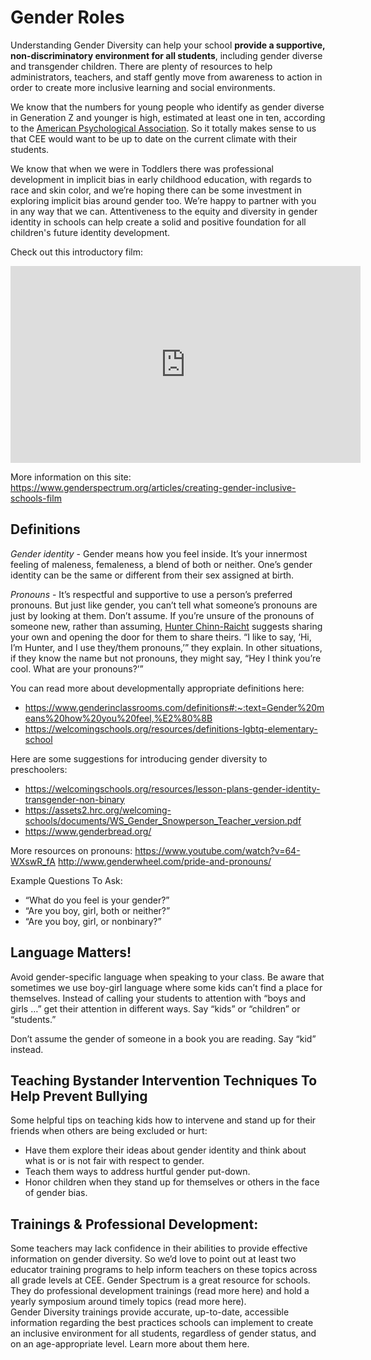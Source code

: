 # Gender Roles
Understanding Gender Diversity can help your school __provide a supportive, non-discriminatory environment for all students__, including gender diverse and transgender children. There are plenty of resources to help administrators, teachers, and staff gently move from awareness to action in order to create more inclusive learning and social environments. 

We know that the numbers for young people who identify as gender diverse in Generation Z and younger is high, estimated at least one in ten, according to the [American Psychological Association](https://www.nbcnews.com/nbc-out/out-news/nearly-1-10-teens-identify-gender-diverse-pittsburgh-study-rcna993). So it totally makes sense to us that CEE would want to be up to date on the current climate with their students. 

We know that when we were in Toddlers there was professional development in implicit bias in early childhood education, with regards to race and skin color, and we’re hoping there can be some investment in exploring implicit bias around gender too. We’re happy to partner with you in any way that we can. Attentiveness to the equity and diversity in gender identity in schools can help create a solid and positive foundation for all children's future identity development.

Check out this introductory film:
<iframe id="video" width="560" height="315" src="https://player.vimeo.com/154811690" frameborder="0" allow="autoplay; encrypted-media" allowfullscreen=""></iframe>

More information on this site: https://www.genderspectrum.org/articles/creating-gender-inclusive-schools-film

## Definitions
_Gender identity_ - Gender means how you feel inside. It’s your innermost feeling of maleness, femaleness, a blend of both or neither. One’s gender identity can be the same or different from their sex assigned at birth. 

_Pronouns_ -  It’s respectful and supportive to use a person’s preferred pronouns. But just like gender, you can’t tell what someone’s pronouns are just by looking at them. Don’t assume. If you’re unsure of the pronouns of someone new, rather than assuming, [Hunter Chinn-Raicht](https://www.care.com/c/explaining-they-them-pronouns) suggests sharing your own and opening the door for them to share theirs. “I like to say, ‘Hi, I’m Hunter, and I use they/them pronouns,’” they explain. In other situations, if they know the name but not pronouns, they might say, “Hey I think you’re cool. What are your pronouns?’”

You can read more about developmentally appropriate definitions here:
  - https://www.genderinclassrooms.com/definitions#:~:text=Gender%20means%20how%20you%20feel,%E2%80%8B 
  - https://welcomingschools.org/resources/definitions-lgbtq-elementary-school 

Here are some suggestions for introducing gender diversity to preschoolers:
  - https://welcomingschools.org/resources/lesson-plans-gender-identity-transgender-non-binary
  - https://assets2.hrc.org/welcoming-schools/documents/WS_Gender_Snowperson_Teacher_version.pdf 
  - https://www.genderbread.org/ 

More resources on pronouns:
https://www.youtube.com/watch?v=64-WXswR_fA 
http://www.genderwheel.com/pride-and-pronouns/ 

Example Questions To Ask: 
  - “What do you feel is your gender?”
  - “Are you boy, girl, both or neither?”
  - “Are you boy, girl, or nonbinary?”

## Language Matters!
Avoid gender-specific language when speaking to your class. Be aware that sometimes we use boy-girl language where some kids can’t find a place for themselves. Instead of calling your students to attention with “boys and girls …” get their attention in different ways. Say “kids” or “children” or “students.” 

Don’t assume the gender of someone in a book you are reading. Say “kid” instead.

## Teaching Bystander Intervention Techniques To Help Prevent Bullying
Some helpful tips on teaching kids how to intervene and stand up for their friends when others are being excluded or hurt:
  - Have them explore their ideas about gender identity and think about what is or is not fair with respect to gender.
  - Teach them ways to address hurtful gender put-down.
  - Honor children when they stand up for themselves or others in the face of gender bias.   

## Trainings & Professional Development:
Some teachers may lack confidence in their abilities to provide effective information on gender diversity. So we’d love to point out at least two educator training programs to help inform teachers on these topics across all grade levels at CEE. 
Gender Spectrum is a great resource for schools. They do professional development trainings (read more here) and hold a yearly symposium around timely topics (read more here).  
Gender Diversity trainings provide accurate, up-to-date, accessible information regarding the best practices schools can implement to create an inclusive environment for all students, regardless of gender status, and on an age-appropriate level. Learn more about them here.

